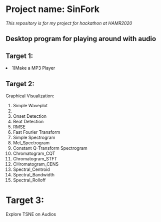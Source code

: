 # Project name: SinFork
<i>This repository is for my project for hackathon at HAMR2020</i>

## Desktop program for playing around with audio

## Target 1:
<li>1)Make a MP3 Player</li>

## Target 2:
Graphical Visualization:
<ol>
  <li>Simple Waveplot<li>
  <li>Onset Detection</li>
  <li>Beat Detection</li>
  <li>RMSE</li>
  <li>Fast Fourier Transform</li>
  <li>Simple Spectrogram</li>
  <li>Mel_Spectrogram</li>
  <li>Constant Q-Transform Spectrogram</li>
  <li>Chromatogram_CQT</li>
  <li>Chromatogram_STFT</li>
  <li> CHromatogram_CENS</li>
  <li>Spectral_Centroid</li>
  <li>Spectral_Bandwidth</li>
  <li>Spectral_Rolloff</li>
 </ol>
 
# Target 3:
Explore TSNE on Audios
